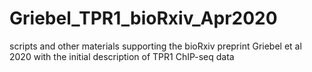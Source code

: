 # Griebel_TPR1_bioRxiv_Apr2020
scripts and other materials supporting the bioRxiv preprint Griebel et al 2020 with the initial description of TPR1 ChIP-seq data
